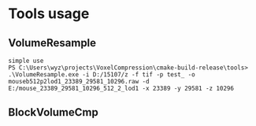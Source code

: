 # Tools usage
## VolumeResample
    simple use
    PS C:\Users\wyz\projects\VoxelCompression\cmake-build-release\tools> .\VolumeResample.exe -i D:/15107/z -f tif -p test_ -o mouseb512p2lod1_23389_29581_10296.raw -d E:/mouse_23389_29581_10296_512_2_lod1 -x 23389 -y 29581 -z 10296
## BlockVolumeCmp
